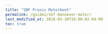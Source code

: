 ```yaml
---
title: "SBF Praxis Motorboot"
permalink: /guides/sbf-manoever-motor/
last_modified_at: 2018-03-20T16:00:02-04:00
toc: true
---
```

